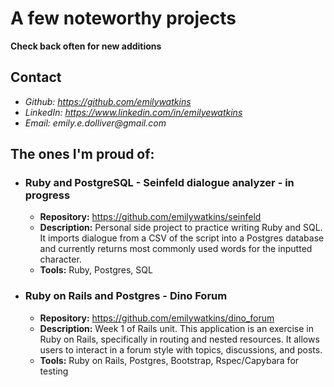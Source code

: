# A few noteworthy projects
**Check back often for new additions**

## Contact

* _Github: https://github.com/emilywatkins_
* _LinkedIn: https://www.linkedin.com/in/emilyewatkins_
* _Email: emily.e.dolliver@gmail.com_


## The ones I'm proud of:

* ### Ruby and PostgreSQL - Seinfeld dialogue analyzer - in progress
  * **Repository:**  https://github.com/emilywatkins/seinfeld
  * **Description:**  Personal side project to practice writing Ruby and SQL. It imports dialogue from a CSV of the script into a Postgres database and currently returns most commonly used words for the inputted character.
  * **Tools:**  Ruby, Postgres, SQL

* ### Ruby on Rails and Postgres - Dino Forum
  * **Repository:**  https://github.com/emilywatkins/dino_forum
  * **Description:**  Week 1 of Rails unit. This application is an exercise in Ruby on Rails, specifically in routing and nested resources. It allows users to interact in a forum style with topics, discussions, and posts.
  * **Tools:**  Ruby on Rails, Postgres, Bootstrap, Rspec/Capybara for testing
